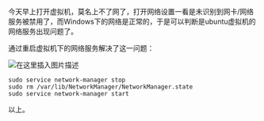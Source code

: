 






今天早上打开虚拟机，莫名上不了网了，打开网络设置一看是未识别到网卡/网络服务被禁用了，而Windows下的网络是正常的，于是可以判断是ubuntu虚拟机的网络服务出现问题了。


通过重启虚拟机下的网络服务解决了这一问题：


![在这里插入图片描述](https://img-blog.csdnimg.cn/1888877d34c9482b9daf43a05c424d12.png?x-oss-process=image/watermark,type_ZHJvaWRzYW5zZmFsbGJhY2s,shadow_50,text_Q1NETiBARnJhbmvlrabkuaDot6_kuIo=,size_19,color_FFFFFF,t_70,g_se,x_16)



```
sudo service network-manager stop
sudo rm /var/lib/NetworkManager/NetworkManager.state
sudo service network-manager start

```

以上。





